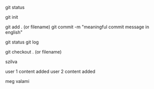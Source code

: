 git status

git init

git add . (or filename)
git commit -m "meaningful commit message in english"

git status
git log

git checkout . (or filename)

szilva


user 1 content added
user 2 content added

meg valami
